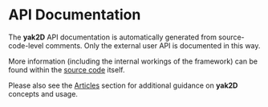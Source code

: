 # API Documentation

The **yak2D** API documentation is automatically generated from source-code-level comments. Only the external user API is documented in this way.

More information (including the internal workings of the framework) can be found within the [source code](xref:https://github.com/AlzPatz/yak2d) itself.

Please also see the [Articles](xref:uid_intro) section for additional guidance on **yak2D** concepts and usage.